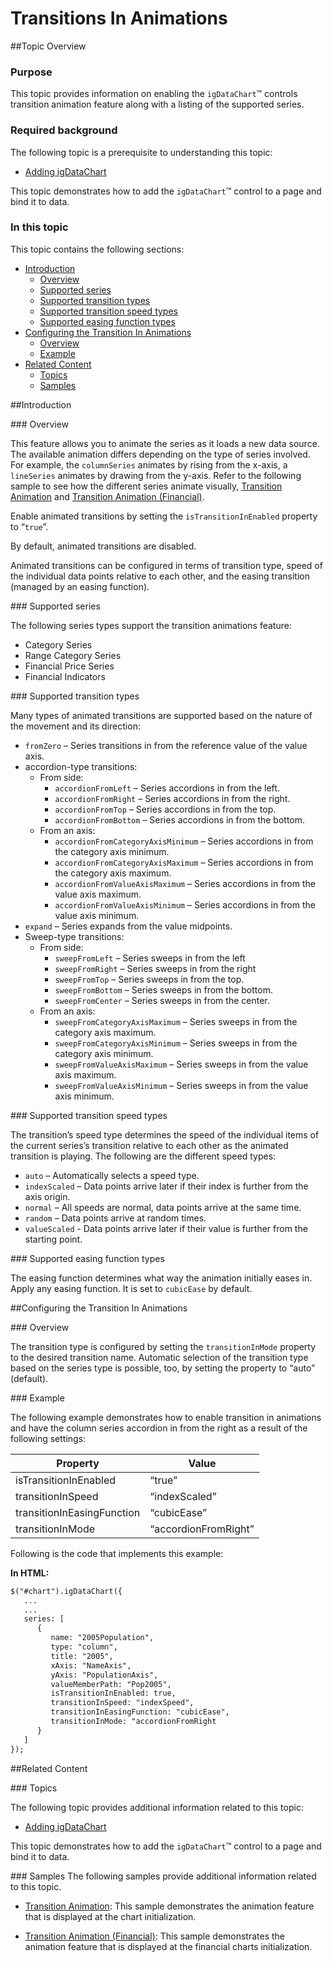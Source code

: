 ﻿<!--
|metadata|
{
    "fileName": "igchart-transitions-in-animations",
    "controlName": "",
    "tags": []
}
|metadata|
-->

# Transitions In Animations



##Topic Overview


### Purpose

This topic provides information on enabling the `igDataChart`™ controls transition animation feature along with a listing of the supported series.

### Required background

The following topic is a prerequisite to understanding this topic:

-	[Adding igDataChart](igDataChart-Adding.html)

This topic demonstrates how to add the `igDataChart`™ control to a page and bind it to data.



### In this topic

This topic contains the following sections:

-   [Introduction](#introduction)
    -   [Overview](#overview)
    -   [Supported series](#supported-series)
    -   [Supported transition types](#supported-transition-types)
    -   [Supported transition speed types](#supported-transition-speed-types)
    -   [Supported easing function types](#supported-easing-function-types)
-   [Configuring the Transition In Animations](#transition-in-animations)
    -   [Overview](#transition-overview)
    -   [Example](#transition-example)
-   [Related Content](#related-content)
    -   [Topics](#topics)
    -   [Samples](#samples)



##<a id="introduction"></a>Introduction


###<a id="overview"></a> Overview

This feature allows you to animate the series as it loads a new data source. The available animation differs depending on the type of series involved. For example, the `columnSeries` animates by rising from the x-axis, a `lineSeries` animates by drawing from the y-axis. Refer to the following sample to see how the different series animate visually, [Transition Animation](%%SamplesUrl%%/data-chart/transition-animation) and [Transition Animation (Financial)](%%SamplesUrl%%/data-chart/transition-animation-financial).

Enable animated transitions by setting the `isTransitionInEnabled` property to “`true`”.

By default, animated transitions are disabled.

Animated transitions can be configured in terms of transition type, speed of the individual data points relative to each other, and the easing transition (managed by an easing function).

###<a id="supported-series"></a> Supported series

The following series types support the transition animations feature:

-   Category Series
-   Range Category Series
-   Financial Price Series
-   Financial Indicators

###<a id="supported-transition-types"></a> Supported transition types

Many types of animated transitions are supported based on the nature of the movement and its direction:

-   `fromZero` – Series transitions in from the reference value of the value axis.
-   accordion-type transitions:
    -   From side:
        -   `accordionFromLeft` – Series accordions in from the left.
        -   `accordionFromRight` – Series accordions in from the right.
        -   `accordionFromTop` – Series accordions in from the top.
        -   `accordionFromBottom` – Series accordions in from the bottom.
    -   From an axis:
        -   `accordionFromCategoryAxisMinimum` – Series accordions in from the category axis minimum.
        -   `accordionFromCategoryAxisMaximum` – Series accordions in from the category axis maximum.
        -   `accordionFromValueAxisMaximum` – Series accordions in from the value axis maximum.
        -   `accordionFromValueAxisMinimum` – Series accordions in from the value axis minimum.
-   `expand` – Series expands from the value midpoints.
-   Sweep-type transitions:
    -   From side:
        -   `sweepFromLeft` – Series sweeps in from the left
        -   `sweepFromRight` – Series sweeps in from the right
        -   `sweepFromTop` – Series sweeps in from the top.
        -   `sweepFromBottom` – Series sweeps in from the bottom.
        -   `sweepFromCenter` – Series sweeps in from the center.
    -   From an axis:
        -   `sweepFromCategoryAxisMaximum` – Series sweeps in from the category axis maximum.
        -   `sweepFromCategoryAxisMinimum` – Series sweeps in from the category axis minimum.
        -   `sweepFromValueAxisMaximum` – Series sweeps in from the value axis maximum.
        -   `sweepFromValueAxisMinimum` – Series sweeps in from the value axis minimum.

###<a id="supported-transition-speed-types"></a> Supported transition speed types

The transition’s speed type determines the speed of the individual items of the current series’s transition relative to each other as the animated transition is playing. The following are the different speed types:

-   `auto` – Automatically selects a speed type.
-   `indexScaled` – Data points arrive later if their index is further from the axis origin.
-   `normal` – All speeds are normal, data points arrive at the same time.
-   `random` – Data points arrive at random times.
-   `valueScaled` - Data points arrive later if their value is further from the starting point.

###<a id="supported-easing-function-types"></a> Supported easing function types

The easing function determines what way the animation initially eases in. Apply any easing function. It is set to `cubicEase` by default.



##<a id="transition-in-animations"></a>Configuring the Transition In Animations


###<a id="transition-overview"></a> Overview

The transition type is configured by setting the `transitionInMode` property to the desired transition name. Automatic selection of the transition type based on the series type is possible, too, by setting the property to “auto” (default).

###<a id="transition-example"></a> Example

The following example demonstrates how to enable transition in animations and have the column series accordion in from the right as a result of the following settings:

<table class="table">
	<thead>
		<tr>
			<th>Property</th>
			<th>Value</th>
		</tr>
	</thead>
	<tbody>
		<tr>
			<td>isTransitionInEnabled</td>
			<td>“true”</td>
		</tr>
		<tr>
			<td>transitionInSpeed</td>
			<td>“indexScaled”</td>
		</tr>
		<tr>
			<td>transitionInEasingFunction</td>
			<td>“cubicEase”</td>
		</tr>
		<tr>
			<td>transitionInMode</td>
			<td>“accordionFromRight”</td>
		</tr>
	</tbody>
</table>

Following is the code that implements this example:

**In HTML:**

```html
$("#chart").igDataChart({
   ...
   ...
   series: [
      {
         name: "2005Population",
         type: "column",
         title: "2005",
         xAxis: "NameAxis",
         yAxis: "PopulationAxis",
         valueMemberPath: "Pop2005",
         isTransitionInEnabled: true,
         transitionInSpeed: "indexSpeed",
         transitionInEasingFunction: "cubicEase",
         transitionInMode: "accordionFromRight
      }
   ]
});
```

 



##<a id="related-content"></a>Related Content


###<a id="topics"></a> Topics

The following topic provides additional information related to this topic:

-	[Adding igDataChart](igDataChart-Adding.html)

This topic demonstrates how to add the `igDataChart`™ control to a page
and bind it to data.



###<a id="samples"></a> Samples
The following samples provide additional information related to this topic.


-	[Transition Animation](%%SamplesUrl%%/data-chart/transition-animation): This sample demonstrates the animation feature that is displayed at the chart initialization.

-	[Transition Animation (Financial)](%%SamplesUrl%%/data-chart/transition-animation-financial): This sample demonstrates the animation feature that is displayed at the financial charts initialization.
